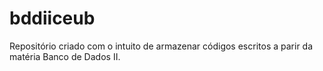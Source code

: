 # bddiiceub
Repositório criado com o intuito de armazenar códigos escritos a parir da matéria Banco de Dados II.
